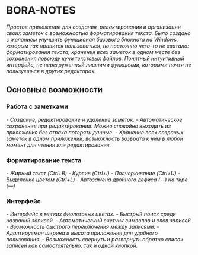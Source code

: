 # BORA-NOTES

_Простое приложение для создания, редактирования и организации своих заметок с возможностью форматирования текста. Было создано с желанием улучшить функционал базового блокнота на Windows, которым так нравится пользоваться, но постоянно чего-то не хватало: форматирования текста, хранения всех заметок в одном месте без сохранения повсюду кучи текстовых файлов. Понятный интуитивный интерфейс, не перегруженный лишними функциями, которыми почти не пользуешься в других редакторах._

## Основные возможности

### Работа с заметками

_- Создание, редактирование и удаление заметок._
_- Автоматическое сохранение при редактировании. Можно спокойно выходить из приложения без страха потерять данные._
_- Хранение всех созданых заметок в одном приложении, возможность возврата к ним в любой момент для чтения или редактирования._

### Форматирование текста

_- Жирный текст (Ctrl+B)_
_- Курсив (Ctrl+I)_
_- Подчеркивание (Ctrl+U)_
_- Выделение цветом (Ctrl+L)_
_- Автозамена двойного дефиса (--) на тире (—)_

### Интерфейс

_- Интерфейс в мягких фиолетовых цветах._
_- Быстрый поиск среди названий записей._
_- Автоматический счетчик символов и слов записей._
_- Возможность быстрого переключения между записями._
_- Адаптируемая ширина и высота приложения для удобного пользования._
_- Возможность свернуть и развернуть обратно список записей как самостоятельно, так и одной кнопкой._
